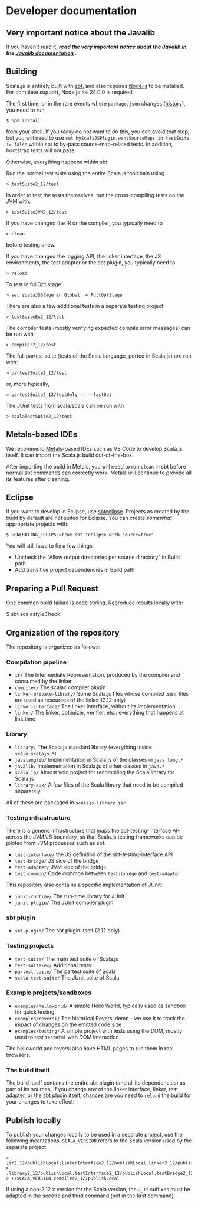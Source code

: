 # Developer documentation

## Very important notice about the Javalib

If you haven't read it, ***read the very important notice about the Javalib
in the [Javalib documentation](./JAVALIB.md)*** .

## Building

Scala.js is entirely built with [sbt](https://www.scala-sbt.org/), and also
requires [Node.js](https://nodejs.org/en/) to be installed. For complete
support, Node.js >= 24.0.0 is required.

The first time, or in the rare events where `package.json` changes
([history](https://github.com/scala-js/scala-js/commits/main/package.json)),
you need to run

    $ npm install

from your shell. If you *really* do not want to do this, you can avoid that
step, but you will need to use
`set MyScalaJSPlugin.wantSourceMaps in testSuite := false` within sbt to
by-pass source-map-related tests. In addition, bootstrap tests will not pass.

Otherwise, everything happens within sbt.

Run the normal test suite using the entire Scala.js toolchain using

    > testSuite2_12/test

In order to test the tests themselves, run the cross-compiling tests on the JVM
with:

    > testSuiteJVM2_12/test

If you have changed the IR or the compiler, you typically need to

    > clean

before testing anew.

If you have changed the logging API, the linker interface, the JS environments,
the test adapter or the sbt plugin, you typically need to

    > reload

To test in fullOpt stage:

    > set scalaJSStage in Global := FullOptStage

There are also a few additional tests in a separate testing project:

    > testSuiteEx2_12/test

The compiler tests (mostly verifying expected compile error messages) can be
run with

    > compiler2_12/test

The full partest suite (tests of the Scala language, ported in Scala.js) are
run with:

    > partestSuite2_12/test

or, more typically,

    > partestSuite2_12/testOnly -- --fastOpt

The JUnit tests from scala/scala can be run with

    > scalaTestSuite2_12/test

## Metals-based IDEs

We recommend [Metals](https://scalameta.org/metals/)-based IDEs such as VS Code
to develop Scala.js itself. It can import the Scala.js build out-of-the-box.

After importing the build in Metals, you will need to run `clean` in sbt before
normal sbt commands can correctly work. Metals will continue to provide all its
features after cleaning.

## Eclipse

If you want to develop in Eclipse, use
[sbteclipse](https://github.com/typesafehub/sbteclipse). Projects as created by
the build by default are not suited for Eclipse. You can create *somewhat*
appropriate projects with:

    $ GENERATING_ECLIPSE=true sbt "eclipse with-source=true"

You will still have to fix a few things:

* Uncheck the "Allow output directories per source directory" in Build path
* Add transitive project dependencies in Build path

## Preparing a Pull Request

One common build failure is code styling. Reproduce results locally with:

   $ sbt scalastyleCheck

## Organization of the repository

The repository is organized as follows:

### Compilation pipeline

* `ir/` The Intermediate Representation, produced by the compiler and consumed by the linker
* `compiler/` The scalac compiler plugin
* `linker-private-library/` Some Scala.js files whose compiled .sjsir files are used as resources of the linker (2.12 only)
* `linker-interface/` The linker interface, without its implementation
* `linker/` The linker, optimizer, verifier, etc.: everything that happens at link time

### Library

* `library/` The Scala.js standard library (everything inside `scala.scalajs.*`)
* `javalanglib/` Implementation in Scala.js of the classes in `java.lang.*`
* `javalib/` Implementation in Scala.js of other classes in `java.*`
* `scalalib/` Almost void project for recompiling the Scala library for Scala.js
* `library-aux/` A few files of the Scala library that need to be compiled separately

All of these are packaged in `scalajs-library.jar`.

### Testing infrastructure

There is a generic infrastructure that maps the sbt-testing-interface API
across the JVM/JS boundary, so that Scala.js testing frameworks can be piloted
from JVM processes such as sbt.

* `test-interface/` the JS definition of the sbt-testing-interface API
* `test-bridge/` JS side of the bridge
* `test-adapter/` JVM side of the bridge
* `test-common/` Code common between `test-bridge` and `test-adapter`

This repository also contains a specific implementation of JUnit:

* `junit-runtime/` The run-time library for JUnit
* `junit-plugin/` The JUnit compiler plugin

### sbt plugin

* `sbt-plugin/` The sbt plugin itself (2.12 only)

### Testing projects

* `test-suite/` The main test suite of Scala.js
* `test-suite-ex/` Additional tests
* `partest-suite/` The partest suite of Scala
* `scala-test-suite/` The JUnit suite of Scala

### Example projects/sandboxes

* `examples/helloworld/` A simple Hello World, typically used as sandbox for quick testing
* `examples/reversi/` The historical Reversi demo - we use it to track the impact of changes on the emitted code size
* `examples/testing/` A simple project with tests using the DOM, mostly used to test `testHtml` with DOM interaction

The helloworld and reversi also have HTML pages to run them in real browsers.

### The build itself

The build itself contains the entire sbt plugin (and all its dependencies) as
part of its sources.
If you change any of the linker interface, linker,
test adapter, or the sbt plugin itself, chances are you need to `reload` the
build for your changes to take effect.

## Publish locally

To publish your changes locally to be used in a separate project, use the
following incantations.
`SCALA_VERSION` refers to the Scala version used by the separate project.

    > ;ir2_12/publishLocal;linkerInterface2_12/publishLocal;linker2_12/publishLocal;testAdapter2_12/publishLocal;sbtPlugin/publishLocal;javalib/publishLocal;javalibintf/publishLocal
    > ;library2_12/publishLocal;testInterface2_12/publishLocal;testBridge2_12/publishLocal;jUnitRuntime2_12/publishLocal;jUnitPlugin2_12/publishLocal;scalalib2_12/publishLocal
    > ++SCALA_VERSION compiler2_12/publishLocal

If using a non-2.12.x version for the Scala version, the `2_12` suffixes must be adapted in the second and third command (not in the first command).
